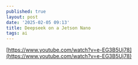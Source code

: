 ```yaml
---
published: true
layout: post
date: '2025-02-05 09:13'
title: Deepseek on a Jetson Nano
tags: ai 
---
```

[https://www.youtube.com/watch?v=e-EG3B5Uj78](https://www.youtube.com/watch?v=e-EG3B5Uj78)
